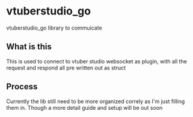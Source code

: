 # vtuberstudio_go
vtuberstudio_go library to commuicate 


## What is this
This is used to connect to vtuber studio websocket as plugin, with all the request and respond all pre written out as struct

## Process
Currently the lib still need to be more organized correly as I'm just filling them in. Though a more detail guide and setup will be out soon